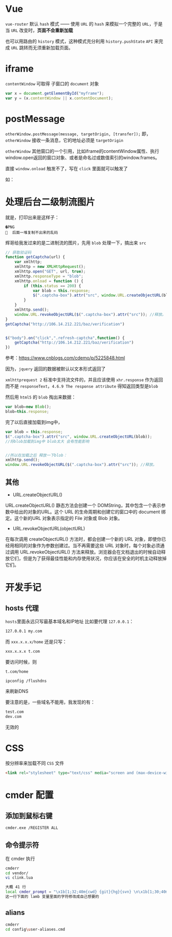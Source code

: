 # Vue

`vue-router` 默认 `hash` 模式 —— 使用 `URL` 的 `hash` 来模拟一个完整的 `URL`，于是当 `URL` 改变时，**页面不会重新加载**

也可以用路由的 `history` 模式，这种模式充分利用 `history.pushState` `API` 来完成 `URL` 跳转而无须重新加载页面。

# iframe 
`contentWindow` 可取得 子窗口的 `document` 对象

```javascript
var x = document.getElementById("myframe");
var y = (x.contentWindow || x.contentDocument);
```

# postMessage
`otherWindow.postMessage(message, targetOrigin, [transfer]);`
即， `otherWindow` 接收一条消息，它的地址必须是 `targetOrigin` 

`otherWindow` 其他窗口的一个引用，比如iframe的contentWindow属性、执行window.open返回的窗口对象、或者是命名过或数值索引的window.frames。

直接 `window.onload` 触发不了，写在 `click` 里面就可以触发了

如：


# 处理后台二级制流图片
就是，打印出来是这样子：
```
�PNG
  后面一堆复制不出来的乱码
```


辉哥给我发过来的是二进制流的图片，先用 `blob` 处理一下，搞出来 `src`

```js
// 获取验证码
function getCaptcha(url) {
    var xmlhttp;
    xmlhttp = new XMLHttpRequest();
    xmlhttp.open("GET", url, true);
    xmlhttp.responseType = "blob";
    xmlhttp.onload = function () {
        if (this.status == 200) {
            var blob = this.response;
            $(".captcha-box").attr("src", window.URL.createObjectURL(blob));
        }
    }
    xmlhttp.send();
    window.URL.revokeObjectURL($(".captcha-box").attr("src")); //释放。
}
getCaptcha("http://106.14.212.221/baz/verification")


$("body").on("click",".refresh-captcha",function() {
    getCaptcha("http://106.14.212.221/baz/verification")
})
```
参考：https://www.cnblogs.com/cdemo/p/5225848.html


因为，`jquery` 返回的数据被默认以文本形式返回了

 `xmlhttprequest 2` 标准中支持流文件的，并且应该使用 `xhr.response` 作为返回 而不是 `responseText`，`4.6.9 The response attribute` 得知返回类型是`blob`
 
 然后用 `html5` 的 `blob` 掏出来数据：
 ```js
 var blob=new Blob(); 
blob=this.response;
 ```
 
 完了以后直接加载到img中，
 ```js
var blob = this.response;
$(".captcha-box").attr("src", window.URL.createObjectURL(blob));
 //将blob加载到img中 blob太大 会有性能影响 
 
 
 //所以在加载之后 释放一下blob：
 xmlhttp.send();
window.URL.revokeObjectURL($(".captcha-box").attr("src")); //释放。
 ```
 
 
 ## 其他
-  URL.createObjectURL()
 
 URL.createObjectURL() 静态方法会创建一个 DOMString，其中包含一个表示参数中给出的对象的URL。这个 URL 的生命周期和创建它的窗口中的 document 绑定。这个新的URL 对象表示指定的 File 对象或 Blob 对象。

-  URL.revokeObjectURL(objectURL)

在每次调用 createObjectURL() 方法时，都会创建一个新的 URL 对象，即使你已经用相同的对象作为参数创建过。当不再需要这些 URL 对象时，每个对象必须通过调用 URL.revokeObjectURL() 方法来释放。浏览器会在文档退出的时候自动释放它们，但是为了获得最佳性能和内存使用状况，你应该在安全的时机主动释放掉它们。




# 开发手记
## hosts 代理
`hosts`里面永远只写最基本域名和IP地址
比如要代理 `127.0.0.1`：
```bash
127.0.0.1 my.com
```


而 `xxx.x.x.x/home` 还是只写：
```bash
xxx.x.x.x t.com
```
要访问时候，则
```bash
t.com/home
```

```bash
ipconfig /flushdns
```
来刷新DNS



要注意的是，一些域名不能用，我发现的有：
```bash
test.com
dev.com
```
无效的



# CSS
按分辨率来加载不同 `CSS` 文件
```html
<link rel="stylesheet" type="text/css" media="screen and (max-device-width: 400px)" href="tinyScreen.css" />
```


# cmder 配置
## 添加到鼠标右键
```bash
cmder.exe /REGISTER ALL
```

## 命令提示符
在 cmder 执行
```bash
cmderr
cd vendor/
vi clink.lua

大概 41 行
local cmder_prompt = "\x1b[1;32;40m{cwd} {git}{hg}{svn} \n\x1b[1;30;40m{lamb} \x1b[0m"
这一行下面的 lamb 变量里面的字符修改成自己想要的
```


## alians
```bash
cmderr
cd config\user-aliases.cmd
```


